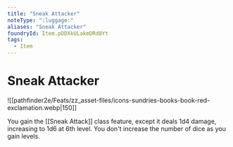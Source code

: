 ```yaml
---
title: "Sneak Attacker"
noteType: ":luggage:"
aliases: "Sneak Attacker"
foundryId: Item.pDDXkULakmDRd8Yt
tags:
  - Item
---
```


# Sneak Attacker
![[pathfinder2e/Feats/zz_asset-files/icons-sundries-books-book-red-exclamation.webp|150]]

You gain the [[Sneak Attack]] class feature, except it deals 1d4 damage, increasing to 1d6 at 6th level. You don't increase the number of dice as you gain levels.
